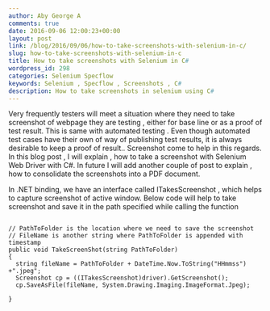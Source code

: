 ```yaml
---
author: Aby George A
comments: true
date: 2016-09-06 12:00:23+00:00
layout: post
link: /blog/2016/09/06/how-to-take-screenshots-with-selenium-in-c/
slug: how-to-take-screenshots-with-selenium-in-c
title: How to take screenshots with Selenium in C#
wordpress_id: 298
categories: Selenium Specflow
keywords: Selenium , Specflow , Screenshots , C#
description: How to take screenshots in selenium using C#
---
```


Very frequently testers will meet a situation where they need to take screenshot of webpage they are testing , either for base line or as a proof of test result. This is same with automated testing . Even though automated test cases have their own of way of publishing test results, it is always desirable to keep a proof of result.. Screenshot come to help in this regards. In this blog post , I will explain , how to take a screenshot with Selenium Web Driver with C#. In future I will add another couple of post to explain , how to consolidate the screenshots into a PDF document.

In .NET binding, we have an interface called ITakesScreenshot , which helps to capture screenshot of active window. Below code will help to take screenshot and save it in the path specified while calling the function

``` plain

// PathToFolder is the location where we need to save the screenshot
// FileName is another string where PathToFolder is appended with timestamp
public void TakeScreenShot(string PathToFolder)
{
  string fileName = PathToFolder + DateTime.Now.ToString("HHmmss") +".jpeg";
  Screenshot cp = ((ITakesScreenshot)driver).GetScreenshot();
  cp.SaveAsFile(fileName, System.Drawing.Imaging.ImageFormat.Jpeg);

}
```
